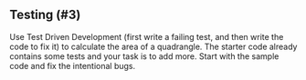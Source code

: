 ## Testing (#3)

Use Test Driven Development (first write a failing test, and then write the
code to fix it) to calculate the area of a quadrangle. The starter code
already contains some tests and your task is to add more. Start with the
sample code and fix the intentional bugs.